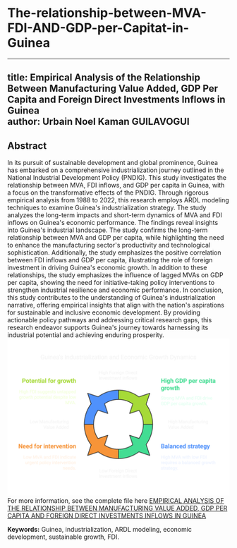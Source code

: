 # The-relationship-between-MVA-FDI-AND-GDP-per-Capitat-in-Guinea
---
title: Empirical Analysis of the Relationship Between Manufacturing Value Added, GDP Per Capita and Foreign Direct Investments Inflows in Guinea <br>
author: Urbain Noel Kaman GUILAVOGUI
---

## Abstract

In its pursuit of sustainable development and global prominence, Guinea has embarked on a comprehensive industrialization journey outlined in the National Industrial Development Policy (PNDIG). This study investigates the relationship between MVA, FDI inflows, and GDP per capita in Guinea, with a focus on the transformative effects of the PNDIG. Through rigorous empirical analysis from 1988 to 2022, this research employs ARDL modeling techniques to examine Guinea's industrialization strategy. The study analyzes the long-term impacts and short-term dynamics of MVA and FDI inflows on Guinea's economic performance. The findings reveal insights into Guinea's industrial landscape. The study confirms the long-term relationship between MVA and GDP per capita, while highlighting the need to enhance the manufacturing sector's productivity and technological sophistication. Additionally, the study emphasizes the positive correlation between FDI inflows and GDP per capita, illustrating the role of foreign investment in driving Guinea's economic growth. In addition to these relationships, the study emphasizes the influence of lagged MVAs on GDP per capita, showing the need for initiative-taking policy interventions to strengthen industrial resilience and economic performance. In conclusion, this study contributes to the understanding of Guinea's industrialization narrative, offering empirical insights that align with the nation's aspirations for sustainable and inclusive economic development. By providing actionable policy pathways and addressing critical research gaps, this research endeavor supports Guinea's journey towards harnessing its industrial potential and achieving enduring prosperity.
![Industrialization Graph](https://github.com/urbainnoel/The-relationship-between-MVA-FDI-AND-GDP-per-Capitat-in-Guinea/blob/main/image.png)
For more information, see the complete file here [EMPIRICAL ANALYSIS OF THE RELATIONSHIP BETWEEN MANUFACTURING VALUE ADDED, GDP PER CAPITA AND FOREIGN DIRECT INVESTMENTS INFLOWS IN GUINEA](https://www.researchgate.net/profile/Hueseyin-Parmaksiz/publication/387509041_Ozellik_Secim_Stratejileri_Musteri_Kaybi_Verilerinde_SHAP-XAI_ve_Onem_Temelli_Yontemlerin_Karsilastirmali_Analizi/links/6771b8fc00aa3770e0c3e1ae/Oezellik-Secim-Stratejileri-Muesteri-Kaybi-Verilerinde-SHAP-XAI-ve-Oenem-Temelli-Yoentemlerin-Karsilastirmali-Analizi.pdf#page=50)


**Keywords:** Guinea, industrialization, ARDL modeling, economic development, sustainable growth, FDI.


